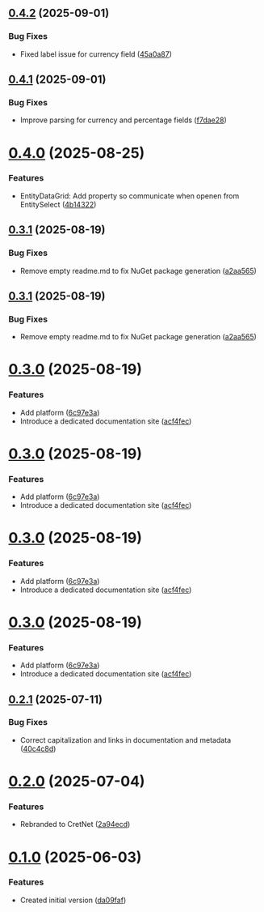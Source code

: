 ## [0.4.2](https://github.com/yveslaurentcreton/CretNet/compare/v0.4.1...v0.4.2) (2025-09-01)


### Bug Fixes

* Fixed label issue for currency field ([45a0a87](https://github.com/yveslaurentcreton/CretNet/commit/45a0a877d6abf0d2db3c9b2c7f257719174dfaa9))

## [0.4.1](https://github.com/yveslaurentcreton/CretNet/compare/v0.4.0...v0.4.1) (2025-09-01)


### Bug Fixes

* Improve parsing for currency and percentage fields ([f7dae28](https://github.com/yveslaurentcreton/CretNet/commit/f7dae28f5da33e46b43dbb496fb3748e9c691c9b))

# [0.4.0](https://github.com/yveslaurentcreton/CretNet/compare/v0.3.1...v0.4.0) (2025-08-25)


### Features

* EntityDataGrid: Add property so communicate when openen from EntitySelect ([4b14322](https://github.com/yveslaurentcreton/CretNet/commit/4b143225fc012c36a36fb68e07a8ae3d9434d88b))

## [0.3.1](https://github.com/yveslaurentcreton/CretNet/compare/v0.3.0...v0.3.1) (2025-08-19)


### Bug Fixes

* Remove empty readme.md to fix NuGet package generation ([a2aa565](https://github.com/yveslaurentcreton/CretNet/commit/a2aa5650d02f4454c203de273191d488687ca8d4))

## [0.3.1](https://github.com/yveslaurentcreton/CretNet/compare/v0.3.0...v0.3.1) (2025-08-19)


### Bug Fixes

* Remove empty readme.md to fix NuGet package generation ([a2aa565](https://github.com/yveslaurentcreton/CretNet/commit/a2aa5650d02f4454c203de273191d488687ca8d4))

# [0.3.0](https://github.com/yveslaurentcreton/CretNet/compare/v0.2.1...v0.3.0) (2025-08-19)


### Features

* Add platform ([6c97e3a](https://github.com/yveslaurentcreton/CretNet/commit/6c97e3afad759b4c81e26274e93e443244af1b46))
* Introduce a dedicated documentation site ([acf4fec](https://github.com/yveslaurentcreton/CretNet/commit/acf4fecfbfada6f79a10521570126bf94315201f))

# [0.3.0](https://github.com/yveslaurentcreton/CretNet/compare/v0.2.1...v0.3.0) (2025-08-19)


### Features

* Add platform ([6c97e3a](https://github.com/yveslaurentcreton/CretNet/commit/6c97e3afad759b4c81e26274e93e443244af1b46))
* Introduce a dedicated documentation site ([acf4fec](https://github.com/yveslaurentcreton/CretNet/commit/acf4fecfbfada6f79a10521570126bf94315201f))

# [0.3.0](https://github.com/yveslaurentcreton/CretNet/compare/v0.2.1...v0.3.0) (2025-08-19)


### Features

* Add platform ([6c97e3a](https://github.com/yveslaurentcreton/CretNet/commit/6c97e3afad759b4c81e26274e93e443244af1b46))
* Introduce a dedicated documentation site ([acf4fec](https://github.com/yveslaurentcreton/CretNet/commit/acf4fecfbfada6f79a10521570126bf94315201f))

# [0.3.0](https://github.com/yveslaurentcreton/CretNet/compare/v0.2.1...v0.3.0) (2025-08-19)


### Features

* Add platform ([6c97e3a](https://github.com/yveslaurentcreton/CretNet/commit/6c97e3afad759b4c81e26274e93e443244af1b46))
* Introduce a dedicated documentation site ([acf4fec](https://github.com/yveslaurentcreton/CretNet/commit/acf4fecfbfada6f79a10521570126bf94315201f))

## [0.2.1](https://github.com/yveslaurentcreton/CretNet/compare/v0.2.0...v0.2.1) (2025-07-11)


### Bug Fixes

* Correct capitalization and links in documentation and metadata ([40c4c8d](https://github.com/yveslaurentcreton/CretNet/commit/40c4c8de0e4272293fe2704328bf1ec591cb6929))

# [0.2.0](https://github.com/yveslaurentcreton/CretNet/compare/v0.1.0...v0.2.0) (2025-07-04)


### Features

* Rebranded to CretNet ([2a94ecd](https://github.com/yveslaurentcreton/CretNet/commit/2a94ecd82c038837ff43eeeb58cb579fe4acf40d))

# [0.1.0](https://github.com/yveslaurentcreton/CretNet/compare/v0.0.0...v0.1.0) (2025-06-03)


### Features

* Created initial version ([da09faf](https://github.com/yveslaurentcreton/CretNet/commit/da09faf0f0eca84a89d62d16362be9fa921ee192))
